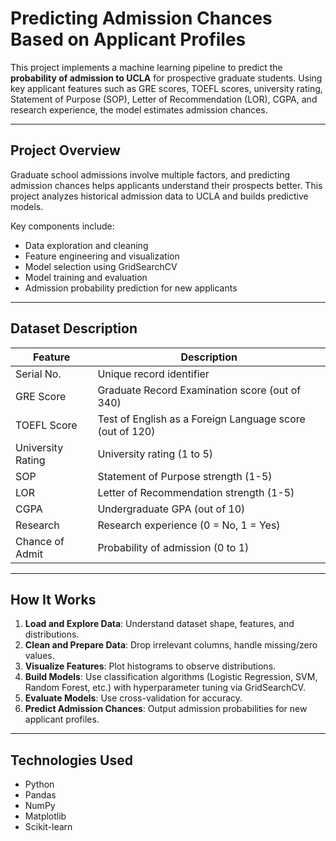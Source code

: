 # Predicting Admission Chances Based on Applicant Profiles

This project implements a machine learning pipeline to predict the **probability of admission to UCLA** for prospective graduate students. Using key applicant features such as GRE scores, TOEFL scores, university rating, Statement of Purpose (SOP), Letter of Recommendation (LOR), CGPA, and research experience, the model estimates admission chances.

---

## Project Overview

Graduate school admissions involve multiple factors, and predicting admission chances helps applicants understand their prospects better. This project analyzes historical admission data to UCLA and builds predictive models.

Key components include:

- Data exploration and cleaning
- Feature engineering and visualization
- Model selection using GridSearchCV
- Model training and evaluation
- Admission probability prediction for new applicants

---

## Dataset Description

| Feature            | Description                           |
|--------------------|-------------------------------------|
| Serial No.         | Unique record identifier             |
| GRE Score          | Graduate Record Examination score (out of 340) |
| TOEFL Score        | Test of English as a Foreign Language score (out of 120) |
| University Rating  | University rating (1 to 5)           |
| SOP                | Statement of Purpose strength (1-5) |
| LOR                | Letter of Recommendation strength (1-5) |
| CGPA               | Undergraduate GPA (out of 10)       |
| Research           | Research experience (0 = No, 1 = Yes) |
| Chance of Admit    | Probability of admission (0 to 1)   |

---

## How It Works

1. **Load and Explore Data**: Understand dataset shape, features, and distributions.
2. **Clean and Prepare Data**: Drop irrelevant columns, handle missing/zero values.
3. **Visualize Features**: Plot histograms to observe distributions.
4. **Build Models**: Use classification algorithms (Logistic Regression, SVM, Random Forest, etc.) with hyperparameter tuning via GridSearchCV.
5. **Evaluate Models**: Use cross-validation for accuracy.
6. **Predict Admission Chances**: Output admission probabilities for new applicant profiles.

---

## Technologies Used

- Python
- Pandas
- NumPy
- Matplotlib
- Scikit-learn
